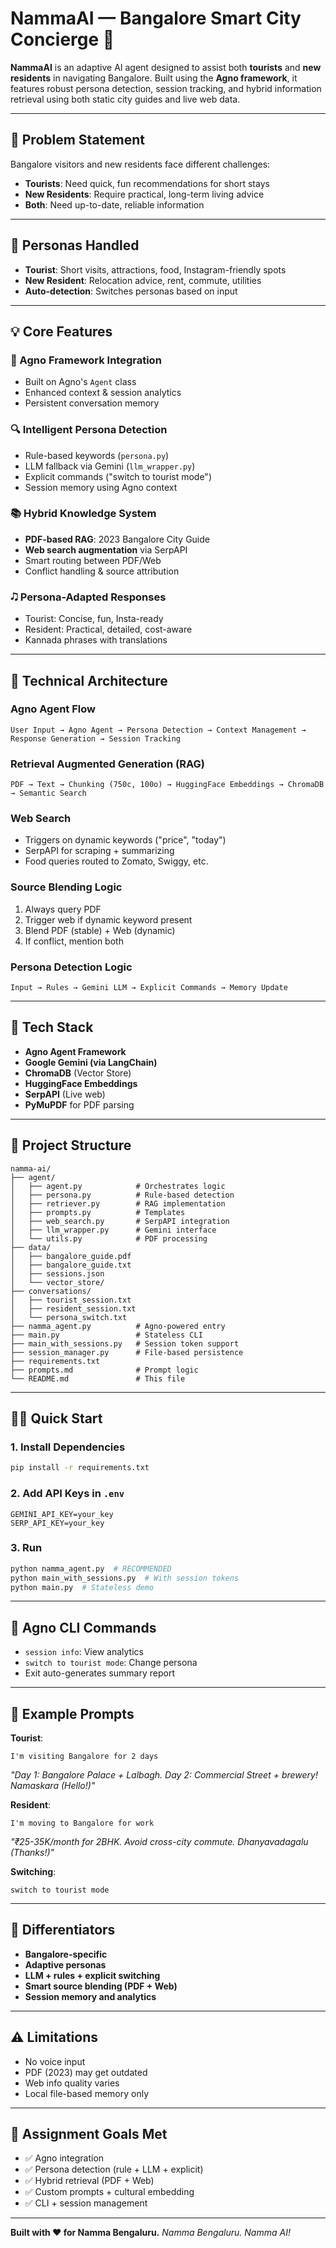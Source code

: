# NammaAI — Bangalore Smart City Concierge 🧠

**NammaAI** is an adaptive AI agent designed to assist both **tourists** and **new residents** in navigating Bangalore. Built using the **Agno framework**, it features robust persona detection, session tracking, and hybrid information retrieval using both static city guides and live web data.

---

## 🎯 Problem Statement

Bangalore visitors and new residents face different challenges:

* **Tourists**: Need quick, fun recommendations for short stays
* **New Residents**: Require practical, long-term living advice
* **Both**: Need up-to-date, reliable information

---

## 👤 Personas Handled

* **Tourist**: Short visits, attractions, food, Instagram-friendly spots
* **New Resident**: Relocation advice, rent, commute, utilities
* **Auto-detection**: Switches personas based on input

---

## 💡 Core Features

### 🤖 Agno Framework Integration

* Built on Agno's `Agent` class
* Enhanced context & session analytics
* Persistent conversation memory

### 🔍 Intelligent Persona Detection

* Rule-based keywords (`persona.py`)
* LLM fallback via Gemini (`llm_wrapper.py`)
* Explicit commands ("switch to tourist mode")
* Session memory using Agno context

### 📚 Hybrid Knowledge System

* **PDF-based RAG**: 2023 Bangalore City Guide
* **Web search augmentation** via SerpAPI
* Smart routing between PDF/Web
* Conflict handling & source attribution

### 🎝️ Persona-Adapted Responses

* Tourist: Concise, fun, Insta-ready
* Resident: Practical, detailed, cost-aware
* Kannada phrases with translations

---

## 🔧 Technical Architecture

### Agno Agent Flow

```
User Input → Agno Agent → Persona Detection → Context Management → Response Generation → Session Tracking
```

### Retrieval Augmented Generation (RAG)

```
PDF → Text → Chunking (750c, 100o) → HuggingFace Embeddings → ChromaDB → Semantic Search
```

### Web Search

* Triggers on dynamic keywords ("price", "today")
* SerpAPI for scraping + summarizing
* Food queries routed to Zomato, Swiggy, etc.

### Source Blending Logic

1. Always query PDF
2. Trigger web if dynamic keyword present
3. Blend PDF (stable) + Web (dynamic)
4. If conflict, mention both

### Persona Detection Logic

```
Input → Rules → Gemini LLM → Explicit Commands → Memory Update
```

---

## 🚀 Tech Stack

* **Agno Agent Framework**
* **Google Gemini (via LangChain)**
* **ChromaDB** (Vector Store)
* **HuggingFace Embeddings**
* **SerpAPI** (Live web)
* **PyMuPDF** for PDF parsing

---

## 📁 Project Structure

```
namma-ai/
├── agent/
│   ├── agent.py            # Orchestrates logic
│   ├── persona.py          # Rule-based detection
│   ├── retriever.py        # RAG implementation
│   ├── prompts.py          # Templates
│   ├── web_search.py       # SerpAPI integration
│   ├── llm_wrapper.py      # Gemini interface
│   └── utils.py            # PDF processing
├── data/
│   ├── bangalore_guide.pdf
│   ├── bangalore_guide.txt
│   ├── sessions.json
│   └── vector_store/
├── conversations/
│   ├── tourist_session.txt
│   ├── resident_session.txt
│   └── persona_switch.txt
├── namma_agent.py          # Agno-powered entry
├── main.py                 # Stateless CLI
├── main_with_sessions.py   # Session token support
├── session_manager.py      # File-based persistence
├── requirements.txt
├── prompts.md              # Prompt logic
└── README.md               # This file
```

---

## 🏃‍♂️ Quick Start

### 1. Install Dependencies

```bash
pip install -r requirements.txt
```

### 2. Add API Keys in `.env`

```env
GEMINI_API_KEY=your_key
SERP_API_KEY=your_key
```

### 3. Run

```bash
python namma_agent.py  # RECOMMENDED
python main_with_sessions.py  # With session tokens
python main.py  # Stateless demo
```

---

## 🤖 Agno CLI Commands

* `session info`: View analytics
* `switch to tourist mode`: Change persona
* Exit auto-generates summary report

---

## 💮 Example Prompts

**Tourist**:

```
I'm visiting Bangalore for 2 days
```

*"Day 1: Bangalore Palace + Lalbagh. Day 2: Commercial Street + brewery! *Namaskara* (Hello!)"*

**Resident**:

```
I'm moving to Bangalore for work
```

*"₹25-35K/month for 2BHK. Avoid cross-city commute. *Dhanyavadagalu* (Thanks!)"*

**Switching**:

```
switch to tourist mode
```

---

## 🥇 Differentiators

* **Bangalore-specific**
* **Adaptive personas**
* **LLM + rules + explicit switching**
* **Smart source blending (PDF + Web)**
* **Session memory and analytics**

---

## ⚠️ Limitations

* No voice input
* PDF (2023) may get outdated
* Web info quality varies
* Local file-based memory only

---

## 🧪 Assignment Goals Met

* ✅ Agno integration
* ✅ Persona detection (rule + LLM + explicit)
* ✅ Hybrid retrieval (PDF + Web)
* ✅ Custom prompts + cultural embedding
* ✅ CLI + session management

---

**Built with ❤️ for Namma Bengaluru.**
*Namma Bengaluru. Namma AI!*
